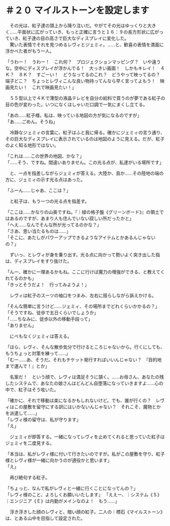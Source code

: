 # ＃２０ マイルストーンを設定します

　その光は、紅子達の頭上から降り注いだ。やがてその光はゆっくりと大きく……平面状に広がっていき、もっと正確に言うと１６：９の長方形状に広がっていき、紅子達の目の高さで巨大なディスプレイに変化した。  
　驚いた表情でそれを見つめるレヴィとジェミィ。……と、歓喜の表情を満面に浮かべた者がもう一人。

「うわー！　うわー！　これ何？　プロジェクションマッピング？　いや違うな。空中にディスプレイが浮かんでる！　大っきい画面！　しかもキレイ！　４Ｋ？　８Ｋ？　すごーい！　どうなってるのこれ？　どうやって映ってるの？　端子どこ？　ちょっとレヴィこんな良い物持ってんなら早く言ってよもう！　映画見たい！　これで映画見たい！」

　５５型以上で４Ｋで薄型の液晶テレビを自分の給料で買うのが夢である紅子の目の色が変わった。いつになくはしゃいだ口調で一気にまくし立てる。

「あの……紅子様。私は、映っている地図の方が気になるのですが」  
「あ……ごめん。そうね」

　冷静なジェミィの言葉に、紅子はふと我に帰る。確かにジェミィの言う通り、その巨大なディスプレイに表示されているのは地図のように見える。だが、紅子のよく知る地形ではない。

「これは……この世界の地図、かな？」  
「……そう、ですね。間違いありません。この光る点が、私達がいる場所です」

　と、一点を指差しながらジェミィが答える。大陸か、島か……その陸地の端の方に、ジェミィの示す光る点はあった。

「ふーん……じゃあ、ここは？」

　と紅子は、もう一つの光る点を指差す。

「ここは……かなりの山奥ですね。『｜緑の格子盤《グリーンボード》』の領土ではあるのですが、あまり人も住んでいない寂しい所だったかと」  
「へえ……なんでそんな所が光ってるのかな？」  
「さあ、思い当たるものは……」  
「そこに、あたしがパワーアップできるようなアイテムとかあるんじゃないの？」

　ずいっ、とレヴィが身を乗り出す。光る点に向かって勢いよく突き出した指は、ディスプレイをすり抜けた。

「んー、確かに一理あるかもね。ここに行けば魔力の増強ができる、と教えてくれてるのかも」  
「きっとそうだよ！　行ってみようよ！」

　レヴィは紅子のスーツの袖口をつまみ、左右に揺らしながら訴えかける。

「そんな簡単に言うけど……ジェミィ、その場所までどれくらいかかるの？」  
「そうですね、徒歩で五日くらいでしょうか」  
「……ちなみに、徒歩以外の移動手段って」  
「ありません」

　にべもなくジェミィは答える。

「ほら、レヴィ、そんな散歩気分で行けるところじゃないから。行くにしても、もうちょっと対策を練って……」  
「むー……あ、そうだ。それもチケット発行すればいいんじゃない？　『目的地まで運んで！』とか」

　名案だ！　という顔で、レヴィは満足そうに頷く。……お母さん、あなたの残したシステムで、あなたの娘さんはどんどん自堕落になっていきますよ……心の中で、紅子はそう呟いた。

「確かに、それで移動は楽になるかもしれないけど。でも、誰が行くの？　レヴィはこの屋敷を留守にする訳にはいかないんじゃない？　それこそ、魔物とかを派遣して……」  
「レヴィ様の留守は、私が守ります」  
「え」

　ジェミィが即答する。一緒になってレヴィを止めてくれると思っていた紅子はジェミィを二度見する。

「本当は、私がレヴィ様に付いて行きたいのですが。私がこの屋敷を守り、紅子様とレヴィ様が一緒に向かうのが適役かと思います」  
「え」

　再び絶句する紅子。

「ちょっと、なんで私がレヴィと一緒に行くことになってんの？」  
「レヴィ様のこと、よろしくお願いいたします」
「ええー、｜システム《Ｓ》｜エンジニア《Ｅ》は内勤がメインなのよ！　もう……」

　浮き浮きした顔のレヴィと、暗い顔の紅子。二人の｜標石《マイルストーン》は、とある山中を目指して設定された。
